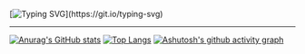 [![Typing SVG](https://readme-typing-svg.demolab.com?font=DM+Sans&weight=500&size=80&pause=1000&color=5D70AD&background=071437&center=true&vCenter=true&width=1584&height=396&lines=Memory%2C+the+warder+of+the+brain.;A+good+memory+doesn't+eqaul+pale+ink.)](https://git.io/typing-svg)

---

[![Anurag's GitHub stats](https://github-readme-stats.vercel.app/api?username=ez-neurai&theme=github_dark)](https://github.com/ez-neurai/github-readme-stats)
[![Top Langs](https://github-readme-stats.vercel.app/api/top-langs/?username=ez-neurai&theme=github_dark&layout=compact&card_width=500)](https://github.com/ez-neurai/github-readme-stats)
[![Ashutosh's github activity graph](https://github-readme-activity-graph.cyclic.app/graph?username=ez-neurai&theme=tokyo-night&hide_title=true&height=400)](https://github.com/ashutosh00710/github-readme-activity-graph)

